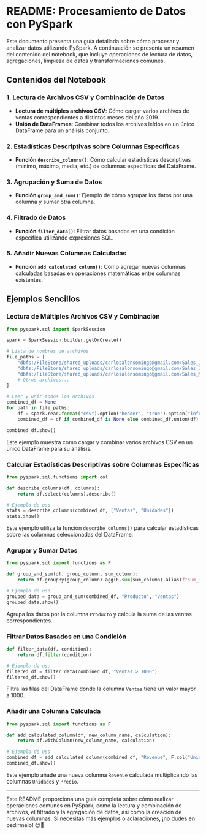 # README: Procesamiento de Datos con PySpark

Este documento presenta una guía detallada sobre cómo procesar y analizar datos utilizando PySpark. A continuación se presenta un resumen del contenido del notebook, que incluye operaciones de lectura de datos, agregaciones, limpieza de datos y transformaciones comunes.

## Contenidos del Notebook

### 1. Lectura de Archivos CSV y Combinación de Datos
   - **Lectura de múltiples archivos CSV**: Cómo cargar varios archivos de ventas correspondientes a distintos meses del año 2019.
   - **Unión de DataFrames**: Combinar todos los archivos leídos en un único DataFrame para un análisis conjunto.

### 2. Estadísticas Descriptivas sobre Columnas Específicas
   - **Función `describe_columns()`**: Cómo calcular estadísticas descriptivas (mínimo, máximo, media, etc.) de columnas específicas del DataFrame.

### 3. Agrupación y Suma de Datos
   - **Función `group_and_sum()`**: Ejemplo de cómo agrupar los datos por una columna y sumar otra columna.

### 4. Filtrado de Datos
   - **Función `filter_data()`**: Filtrar datos basados en una condición específica utilizando expresiones SQL.

### 5. Añadir Nuevas Columnas Calculadas
   - **Función `add_calculated_column()`**: Cómo agregar nuevas columnas calculadas basadas en operaciones matemáticas entre columnas existentes.

## Ejemplos Sencillos

### Lectura de Múltiples Archivos CSV y Combinación
```python
from pyspark.sql import SparkSession

spark = SparkSession.builder.getOrCreate()

# Lista de nombres de archivos
file_paths = [
    "dbfs:/FileStore/shared_uploads/carlosalonsomingo@gmail.com/Sales_June_2019.csv",
    "dbfs:/FileStore/shared_uploads/carlosalonsomingo@gmail.com/Sales_July_2019.csv",
    "dbfs:/FileStore/shared_uploads/carlosalonsomingo@gmail.com/Sales_March_2019.csv",
    # Otros archivos...
]

# Leer y unir todos los archivos
combined_df = None
for path in file_paths:
    df = spark.read.format("csv").option("header", "true").option("inferSchema", "true").load(path)
    combined_df = df if combined_df is None else combined_df.union(df)

combined_df.show()
```
Este ejemplo muestra cómo cargar y combinar varios archivos CSV en un único DataFrame para su análisis.

### Calcular Estadísticas Descriptivas sobre Columnas Específicas
```python
from pyspark.sql.functions import col

def describe_columns(df, columns):
    return df.select(columns).describe()

# Ejemplo de uso
stats = describe_columns(combined_df, ["Ventas", "Unidades"])
stats.show()
```
Este ejemplo utiliza la función `describe_columns()` para calcular estadísticas sobre las columnas seleccionadas del DataFrame.

### Agrupar y Sumar Datos
```python
from pyspark.sql import functions as F

def group_and_sum(df, group_column, sum_column):
    return df.groupBy(group_column).agg(F.sum(sum_column).alias(f"sum_{sum_column}"))

# Ejemplo de uso
grouped_data = group_and_sum(combined_df, "Producto", "Ventas")
grouped_data.show()
```
Agrupa los datos por la columna `Producto` y calcula la suma de las ventas correspondientes.

### Filtrar Datos Basados en una Condición
```python
def filter_data(df, condition):
    return df.filter(condition)

# Ejemplo de uso
filtered_df = filter_data(combined_df, "Ventas > 1000")
filtered_df.show()
```
Filtra las filas del DataFrame donde la columna `Ventas` tiene un valor mayor a 1000.

### Añadir una Columna Calculada
```python
from pyspark.sql import functions as F

def add_calculated_column(df, new_column_name, calculation):
    return df.withColumn(new_column_name, calculation)

# Ejemplo de uso
combined_df = add_calculated_column(combined_df, "Revenue", F.col("Unidades") * F.col("Precio"))
combined_df.show()
```
Este ejemplo añade una nueva columna `Revenue` calculada multiplicando las columnas `Unidades` y `Precio`.

---

Este README proporciona una guía completa sobre cómo realizar operaciones comunes en PySpark, como la lectura y combinación de archivos, el filtrado y la agregación de datos, así como la creación de nuevas columnas. Si necesitas más ejemplos o aclaraciones, ¡no dudes en pedírmelo! 😊🚀

